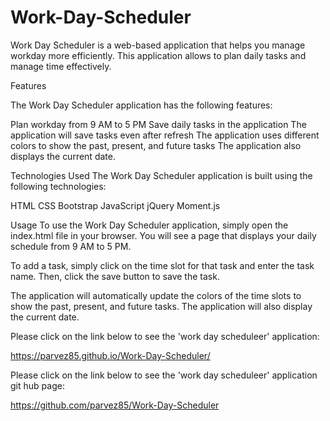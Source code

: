 # Work-Day-Scheduler


Work Day Scheduler is a web-based application that helps you manage  workday more efficiently. This application allows to plan daily tasks and manage time effectively.

Features

The Work Day Scheduler application has the following features:

Plan  workday from 9 AM to 5 PM
Save  daily tasks in the application
The application will save  tasks even after refresh
The application uses different colors to show the past, present, and future tasks
The application also displays the current date.

Technologies Used
The Work Day Scheduler application is built using the following technologies:

HTML
CSS
Bootstrap
JavaScript
jQuery
Moment.js

Usage
To use the Work Day Scheduler application, simply open the index.html file in your browser. You will see a page that displays your daily schedule from 9 AM to 5 PM.

To add a task, simply click on the time slot for that task and enter the task name. Then, click the save button to save the task.

The application will automatically update the colors of the time slots to show the past, present, and future tasks. The application will also display the current date.

Please click on the link below to see the 'work day scheduleer' application:

https://parvez85.github.io/Work-Day-Scheduler/

Please click on the link below to see the 'work day scheduleer' application git hub page:

https://github.com/parvez85/Work-Day-Scheduler
